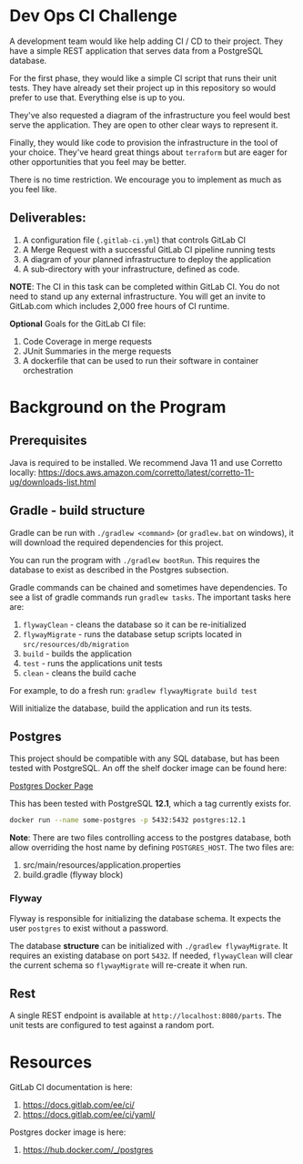 

# Dev Ops CI Challenge

A development team would like help adding CI / CD to their project.  They have a simple REST application that serves 
data from a PostgreSQL database.

For the first phase, they would like a simple CI script that runs their unit tests.  They have already set their project
up in this repository so would prefer to use that.  Everything else is up to you.

They've also requested a diagram of the infrastructure you feel would best serve the application.  They are open to other clear ways to represent it.

Finally, they would like code to provision the infrastructure in the tool of your choice.  They've heard
great things about `terraform` but are eager for other opportunities that you feel may be better.

There is no time restriction.  We encourage you to implement as much as you feel like.

## Deliverables:

1. A configuration file (`.gitlab-ci.yml`) that controls GitLab CI
1. A Merge Request with a successful GitLab CI pipeline running tests
1. A diagram of your planned infrastructure to deploy the application
1. A sub-directory with your infrastructure, defined as code.

**NOTE**: The CI in this task can be completed within GitLab CI.  You do not need to stand up any external 
infrastructure.  You will get an invite to GitLab.com which includes 2,000 free hours of CI runtime.

**Optional** Goals for the GitLab CI file:
1. Code Coverage in merge requests
1. JUnit Summaries in the merge requests
1. A dockerfile that can be used to run their software in container orchestration

# Background on the Program

## Prerequisites

Java is required to be installed.  We recommend Java 11 and use Corretto locally:
https://docs.aws.amazon.com/corretto/latest/corretto-11-ug/downloads-list.html

## Gradle - build structure

Gradle can be run with `./gradlew <command>` (or `gradlew.bat` on windows), it will download the required dependencies 
for this project.

You can run the program with `./gradlew bootRun`.  This requires the database to exist as described in the Postgres 
subsection.

Gradle commands can be chained and sometimes have dependencies.  To see a list of gradle commands run `gradlew tasks`.
The important tasks here are:
1. `flywayClean` - cleans the database so it can be re-initialized
1. `flywayMigrate` - runs the database setup scripts located in `src/resources/db/migration`
1. `build` - builds the application
1. `test` - runs the applications unit tests
1. `clean` - cleans the build cache

For example, to do a fresh run:
`gradlew flywayMigrate build test`

Will initialize the database,  build the application and run its tests.

## Postgres

This project should be compatible with any SQL database, but has been tested with PostgreSQL.  An off the shelf docker 
image can be found here:

[Postgres Docker Page](https://hub.docker.com/_/postgres)

This has been tested with PostgreSQL **12.1**, which a tag currently exists for.

```bash
docker run --name some-postgres -p 5432:5432 postgres:12.1
```

**Note**: There are two files controlling access to the postgres database, both allow overriding the host name by defining 
`POSTGRES_HOST`.  The two files are:
1. src/main/resources/application.properties
1. build.gradle (flyway block)

### Flyway

Flyway is responsible for initializing the database schema.  It expects the user `postgres` to exist without a password.

The database **structure** can be initialized with `./gradlew flywayMigrate`.  It requires an existing database on port
`5432`.  If needed, `flywayClean` will clear the current schema so `flywayMigrate` will re-create it when run.

## Rest

A single REST endpoint is available at `http://localhost:8080/parts`.  The unit tests are configured to test against a 
random port.

# Resources

GitLab CI documentation is here:
1. https://docs.gitlab.com/ee/ci/
1. https://docs.gitlab.com/ee/ci/yaml/

Postgres docker image is here:
1. https://hub.docker.com/_/postgres


